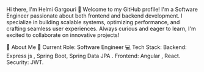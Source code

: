 Hi there, I'm Helmi Gargouri 👋
Welcome to my GitHub profile! I'm a Software Engineer passionate about both frontend and backend development. I specialize in building scalable systems, optimizing performance, and crafting seamless user experiences. Always curious and eager to learn, I'm excited to collaborate on innovative projects!

🚀 About Me
🌟 Current Role: Software Engineer
💻 Tech Stack:
Backend: Express js , Spring Boot, Spring Data JPA .
Frontend: Angular , React.
Security:  JWT.

<!--
**Helmi-Gargouri/Helmi-Gargouri** is a ✨ _special_ ✨ repository because its `README.md` (this file) appears on your GitHub profile.

Here are some ideas to get you started:

- 🔭 I’m currently working on ...
- 🌱 I’m currently learning ...
- 👯 I’m looking to collaborate on ...
- 🤔 I’m looking for help with ...
- 💬 Ask me about ...
- 📫 How to reach me: ...
- 😄 Pronouns: ...
- ⚡ Fun fact: ...
-->
